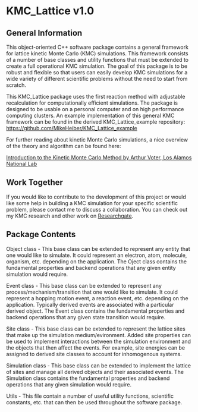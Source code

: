 # KMC_Lattice v1.0

## General Information
This object-oriented C++ software package contains a general framework for lattice kinetic Monte Carlo (KMC) simulations.  This framework consists of a number of base classes and utility functions that must be extended to create a full operational KMC simulation.  The goal of this package is to be robust and flexible so that users can easily develop KMC simulations for a wide variety of different scientific problems without the need to start from scratch.

This KMC_Lattice package uses the first reaction method with adjustable recalculation for computationally efficient simulations.  The package is designed to be usable on a personal computer and on high performance computing clusters.  An example implementation of this general KMC framework can be found in the derived KMC_Lattice_example repository:
https://github.com/MikeHeiber/KMC_Lattice_example

For further reading about kinetic Monte Carlo simulations, a nice overview of the theory and algorithm can be found here:

[Introduction to the Kinetic Monte Carlo Method by Arthur Voter, Los Alamos National Lab](http://www.fml.t.u-tokyo.ac.jp/~izumi/CMS/MC/Introduction_kMC.pdf)

## Work Together

If you would like to contribute to the development of this project or would like some help in building a KMC simulation for your specific scientific problem, please contact me to discuss a collaboration.  You can check out my KMC research and other work on [Researchgate](https://www.researchgate.net/profile/Michael_Heiber).

## Package Contents

Object class - This base class can be extended to represent any entity that one would like to simulate.  It could represent an electron, atom, molecule, organism, etc. depending on the application. The Oject class contains the fundamental properties and backend operations that any given entity simulation would require.

Event class - This base class can be extended to represent any process/mechanism/transition that one would like to simulate.  It could represent a hopping motion event, a reaction event, etc. depending on the application.  Typically derived events are associated with a particular derived object.  The Event class contains the fundamental properties and backend operations that any given state transition would require.

Site class - This base class can be extended to represent the lattice sites that make up the simulation medium/evironment. Added site properties can be used to implement interactions between the simulation environment and the objects that then affect the events.  For example, site energies can be assigned to derived site classes to account for inhomogenous systems.

Simulation class - This base class can be extended to implement the lattice of sites and manage all derived objects and their associated events. The Simulation class contains the fundamental properties and backend operations that any given simulation would require.

Utils - This file contain a number of useful utility functions, scientific constants, etc. that can then be used throughout the software package.

